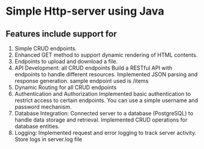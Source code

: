 # Simple Http-server using Java

## Features include support for
1) Simple CRUD endpoints.
2) Enhanced GET method to support dynamic rendering of HTML contents.
3) Endpoints to upload and download a file.
4) API Development: all CRUD endpoints
   Build a RESTful API with endpoints to handle different resources.
   Implemented JSON parsing and response generation.
   sample endpoint used is /items
5)  Dynamic Routing for all CRUD endpoints
6) Authentication and Authorization
   Implemented basic authentication to restrict access to certain endpoints. You can use a simple username and password mechanism.
7) Database Integration:
   Connected server to a database (PostgreSQL) to handle data storage and retrieval.
   Implemented CRUD operations for database entities.
8) Logging:
   Implemented request and error logging to track server activity. Store logs in server.log file
